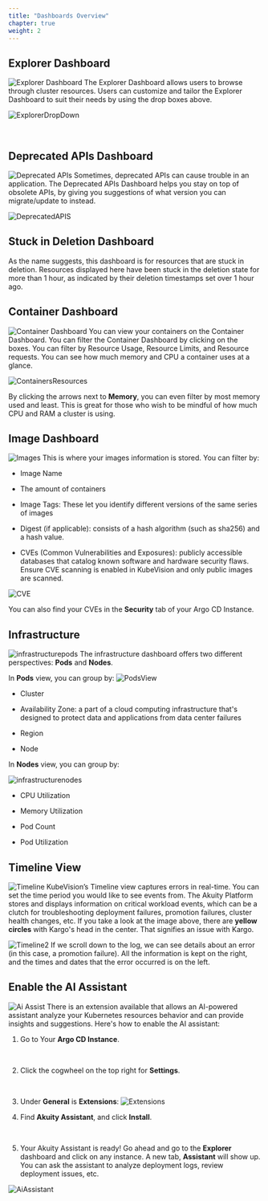 ```yaml
---
title: "Dashboards Overview"
chapter: true
weight: 2
---
```



## Explorer Dashboard 
![Explorer Dashboard](../../static/images/KubeVisionExplorer.png)
The Explorer Dashboard allows users to browse through cluster resources. Users can customize and tailor the Explorer Dashboard to suit their needs by using the drop boxes above.

![ExplorerDropDown](../../static/images/KubeVisionExplorer2.png)

<br>

## Deprecated APIs Dashboard 
![Deprecated APIs](../../static/images/KubeVisionDeprecatedApis.png)
Sometimes, deprecated APIs can cause trouble in an application. The Deprecated APIs Dashboard helps you stay on top of obsolete APIs, by giving you suggestions of what version you can migrate/update to instead.

![DeprecatedAPIS](../../static/images/KubeVisionDeprecatedAPIs2.png)

## Stuck in Deletion Dashboard
As the name suggests, this dashboard is for resources that are stuck in deletion. Resources displayed here have been stuck in the deletion state for more than 1 hour, as indicated by their deletion timestamps set over 1 hour ago.

## Container Dashboard
![Container Dashboard](../../static/images/KubeVisionContainers.png)
You can view your containers on the Container Dashboard. You can filter the Container Dashboard by clicking on the boxes. You can filter by Resource Usage, Resource Limits, and Resource requests. You can see how much memory and CPU a container uses at a glance.

![ContainersResources](../../static/images/KubeVisionContainersResource.png)

By clicking the arrows next to **Memory**, you can even filter by most memory used and least. This is great for those who wish to be mindful of how much CPU and RAM a cluster is using.

## Image Dashboard
![Images](../../static/images/KubeVisionImages.png)
This is where your images information is stored. You can filter by:

- Image Name

- The amount of containers

- Image Tags: These let you identify different versions of the same series of images

- Digest (if applicable): consists of a hash algorithm (such as sha256) and a hash value.

- CVEs (Common Vulnerabilities and Exposures): publicly accessible databases that catalog known software and hardware security flaws. Ensure CVE scanning is enabled in KubeVision and only public images are scanned.

![CVE](../../static/images/KubeVisionCVEs.png)

You can also find your CVEs in the **Security** tab of your Argo CD Instance.

## Infrastructure
![infrastructurepods](../../static/images/InfrastructurePods.png)
The infrastructure dashboard offers two different perspectives: **Pods** and **Nodes**. 

In **Pods** view, you can group by:
![PodsView](../../static/images/InfrastructurePodsrunning.png)

- Cluster

- Availability Zone: a part of a cloud computing infrastructure that's designed to protect data and applications from data center failures

- Region

- Node


In **Nodes** view, you can group by:

![infrastructurenodes](../../static/images/InfrastructureNode.png)

- CPU Utilization

- Memory Utilization

- Pod Count

- Pod Utilization



## Timeline View
![Timeline](../../static/images/KubeVisionTimeline1.png)
KubeVision’s Timeline view captures errors in real-time. You can set the time period you would like to see events from. The Akuity Platform stores and displays information on critical workload events, which can be a clutch for troubleshooting deployment failures, promotion failures, cluster health changes, etc. If you take a look at the image above, there are **yellow circles** with Kargo's head in the center. That signifies an issue with Kargo.

![Timeline2](../../static/images/KubeVisionTimeline2.png)
If we scroll down to the log, we can see details about an error (in this case, a promotion failure). All the information is kept on the right, and the times and dates that the error occurred is on the left. 

## Enable the AI Assistant
![Ai Assist](../../static/images/AkuityAssistant.png)
There is an extension available that allows an AI-powered assistant analyze your Kubernetes resources behavior and can provide insights and suggestions. Here's how to enable the AI assistant:
1. Go to Your **Argo CD Instance**.
<br>

2. Click the cogwheel on the top right for **Settings**.

<br>

3. Under **General** is **Extensions**:
![Extensions](../../static/images/AkuityExtensions.png)

4. Find **Akuity Assistant**, and click **Install**.
<br>

5. Your Akuity Assistant is ready! Go ahead and go to the **Explorer** dashboard and click on any instance. A new tab, **Assistant** will show up. You can ask the assistant to analyze deployment logs, review deployment issues, etc.



![AiAssistant](../../static/images/AkuityAIAssist2.png)
